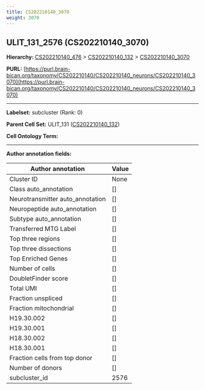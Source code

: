 ```yaml
---
title: CS202210140_3070
weight: 3070
---
```

## ULIT_131_2576 (CS202210140_3070)
<b>Hierarchy: </b>
[CS202210140_476](../CS202210140_476) >
[CS202210140_132](../CS202210140_132) >
[CS202210140_3070](../CS202210140_3070)

**PURL:** [https://purl.brain-bican.org/taxonomy/CS202210140/CS202210140_neurons/CS202210140_3070](https://purl.brain-bican.org/taxonomy/CS202210140/CS202210140_neurons/CS202210140_3070)

---


**Labelset:** subcluster (Rank: 0)

**Parent Cell Set:** ULIT_131 ([CS202210140_132](../CS202210140_132))



**Cell Ontology Term:** 

[MARKER GENES.]: #


---

[TRANSFERRED ANNOTATIONS.]: #


[AUTHOR ANNOTATION FIELDS.]: #


**Author annotation fields:**

| Author annotation | Value |
|-------------------|-------|
|Cluster ID|None|
|Class auto_annotation|[]|
|Neurotransmitter auto_annotation|[]|
|Neuropeptide auto_annotation|[]|
|Subtype auto_annotation|[]|
|Transferred MTG Label|[]|
|Top three regions|[]|
|Top three dissections|[]|
|Top Enriched Genes|[]|
|Number of cells|[]|
|DoubletFinder score|[]|
|Total UMI|[]|
|Fraction unspliced|[]|
|Fraction mitochondrial|[]|
|H19.30.002|[]|
|H19.30.001|[]|
|H18.30.002|[]|
|H18.30.001|[]|
|Fraction cells from top donor|[]|
|Number of donors|[]|
|subcluster_id|2576|
